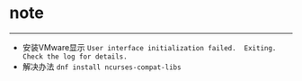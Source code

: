 # note


----
- 安装VMware显示
`User interface initialization failed.  Exiting.  Check the log for details.`
- 解决办法
`dnf install ncurses-compat-libs`
